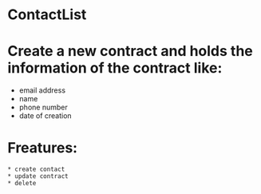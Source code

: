 # ContactList
# Create a new contract and holds the information of the contract like:
   * email address
   * name 
   * phone number
   * date of creation
   
 # Freatures:
    * create contact
    * update contract
    * delete 
